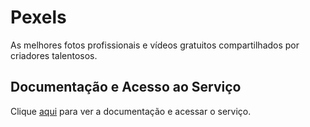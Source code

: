 # Pexels

As melhores fotos profissionais e vídeos gratuitos compartilhados por criadores talentosos.

## Documentação e Acesso ao Serviço

Clique [aqui](https://www.pexels.com/pt-br) para ver a documentação e acessar o serviço.